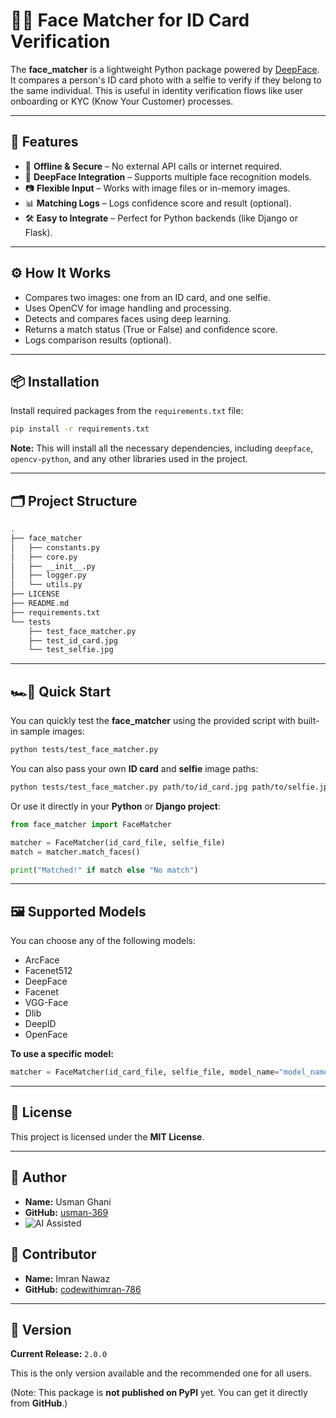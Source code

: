 # 🧔‍♂️ Face Matcher for ID Card Verification

The **face_matcher** is a lightweight Python package powered by [DeepFace](https://github.com/serengil/deepface). It compares a person's ID card photo with a selfie to verify if they belong to the same individual. This is useful in identity verification flows like user onboarding or KYC (Know Your Customer) processes.

---

## 🚀 Features

- 🔐 **Offline & Secure** – No external API calls or internet required.
- 🧬 **DeepFace Integration** – Supports multiple face recognition models.
- 📷 **Flexible Input** – Works with image files or in-memory images.
- 📊 **Matching Logs** – Logs confidence score and result (optional).
- 🛠️ **Easy to Integrate** – Perfect for Python backends (like Django or Flask).

---

## ⚙️ How It Works

- Compares two images: one from an ID card, and one selfie.
- Uses OpenCV for image handling and processing.
- Detects and compares faces using deep learning.
- Returns a match status (True or False) and confidence score.
- Logs comparison results (optional).

---

## 📦 Installation

Install required packages from the `requirements.txt` file:

```bash
pip install -r requirements.txt
```

**Note:** This will install all the necessary dependencies, including
`deepface`, `opencv-python`, and any other libraries used in the project.

---

## 🗂️ Project Structure

```bash
.
├── face_matcher
│   ├── constants.py
│   ├── core.py
│   ├── __init__.py
│   ├── logger.py
│   └── utils.py
├── LICENSE
├── README.md
├── requirements.txt
└── tests
    ├── test_face_matcher.py
    ├── test_id_card.jpg
    └── test_selfie.jpg
```

---

## 🏎️🏁 Quick Start

You can quickly test the **face_matcher** using the provided script with built-in sample images:

```bash
python tests/test_face_matcher.py
```

You can also pass your own **ID card** and **selfie** image paths:

```bash
python tests/test_face_matcher.py path/to/id_card.jpg path/to/selfie.jpg
```

Or use it directly in your **Python** or **Django project**:

```python
from face_matcher import FaceMatcher

matcher = FaceMatcher(id_card_file, selfie_file)
match = matcher.match_faces()

print("Matched!" if match else "No match")
```

---

## 🖼️ Supported Models

You can choose any of the following models:

- ArcFace
- Facenet512
- DeepFace
- Facenet
- VGG-Face
- Dlib
- DeepID
- OpenFace

**To use a specific model:**

```python
matcher = FaceMatcher(id_card_file, selfie_file, model_name="model_name")
```

---

## 📜 License

This project is licensed under the **MIT License**.

---

## 👤 Author

- **Name:** Usman Ghani
- **GitHub:** [usman-369](https://github.com/usman-369)
- ![AI Assisted](https://img.shields.io/badge/Built_with-ChatGPT-8A2BE2?logo=openai&logoColor=white&style=flat-square)

## 👤 Contributor

- **Name:** Imran Nawaz
- **GitHub:** [codewithimran-786](https://github.com/codewithimran-786)

---

## 🧾 Version

**Current Release:** `2.0.0`

This is the only version available and the recommended one for all users.

(Note: This package is **not published on PyPI** yet. You can get it directly from **GitHub**.)
